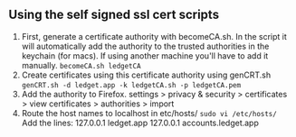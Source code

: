 ## Using the self signed ssl cert scripts

1. First, generate a certificate authority with becomeCA.sh. In the script it will automatically
    add the authority to the trusted authorities in the keychain (for macs). If using another machine
    you'll have to add it manually.
    `becomeCA.sh ledgetCA`
2. Create certificates using this certificate authority using genCRT.sh
    `genCRT.sh -d ledget.app -k ledgetCA.sh -p ledgetCA.pem`
3. Add the authority to Firefox. settings > privacy & security > certificates > view certificates > authorities > import
4. Route the host names to localhost in etc/hosts/
    `sudo vi /etc/hosts/`
    Add the lines:
    127.0.0.1 ledget.app
    127.0.0.1 accounts.ledget.app

